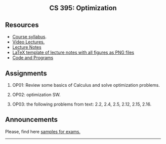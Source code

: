 <center>

## CS 395: Optimization

</center>

## Resources

*   [Course syllabus](CourseSyllabus.pdf).
*   [Video Lectures.](https://www.youtube.com/playlist?list=PLoK2Lr1miEm_Y3uZXLCPywdXL5oqKe7d3)
*   [Lecture Notes](LectureNotes/)
*   [LaTeX template of lecture notes with all figures as PNG files](https://github.com/DrWaleedAYousef/My-Stuff-To-Share/tree/master/LaTeX/LaTeX-Lecture-Template/Ver2-Optimization)
*   [Code and Programs](Code)

## Assignments

1. OP01: Review some basics of Calculus and solve optimization problems.

2. OP02: optimization SW.

3. OP03: the following problems from text: 2.2, 2.4, 2.5, 2.12, 2.15, 2.16.

## **Announcements**

Please, find here [samples for exams.](Exams)




* * *
